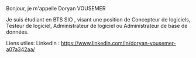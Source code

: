Bonjour, je m'appelle Doryan VOUSEMER

Je suis étudiant en BTS SIO , visant une position de Concepteur de logiciels, Testeur de logiciel, Administrateur de logiciel ou Administrateur de base de données.

Liens utiles: 
LinkedIn : https://www.linkedin.com/in/doryan-vousemer-a07a342aa/



